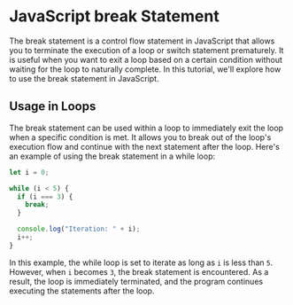 # JavaScript break Statement

The break statement is a control flow statement in JavaScript that allows you to terminate the execution of a loop or switch statement prematurely. It is useful when you want to exit a loop based on a certain condition without waiting for the loop to naturally complete. In this tutorial, we'll explore how to use the break statement in JavaScript.

## Usage in Loops

The break statement can be used within a loop to immediately exit the loop when a specific condition is met. It allows you to break out of the loop's execution flow and continue with the next statement after the loop. Here's an example of using the break statement in a while loop:

```javascript
let i = 0;

while (i < 5) {
  if (i === 3) {
    break;
  }

  console.log("Iteration: " + i);
  i++;
}
```

In this example, the while loop is set to iterate as long as `i` is less than `5`. However, when `i` becomes `3`, the break statement is encountered. As a result, the loop is immediately terminated, and the program continues executing the statements after the loop.



